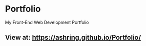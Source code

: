 # Portfolio

My Front-End Web Development Portfolio

## View at: https://ashring.github.io/Portfolio/
